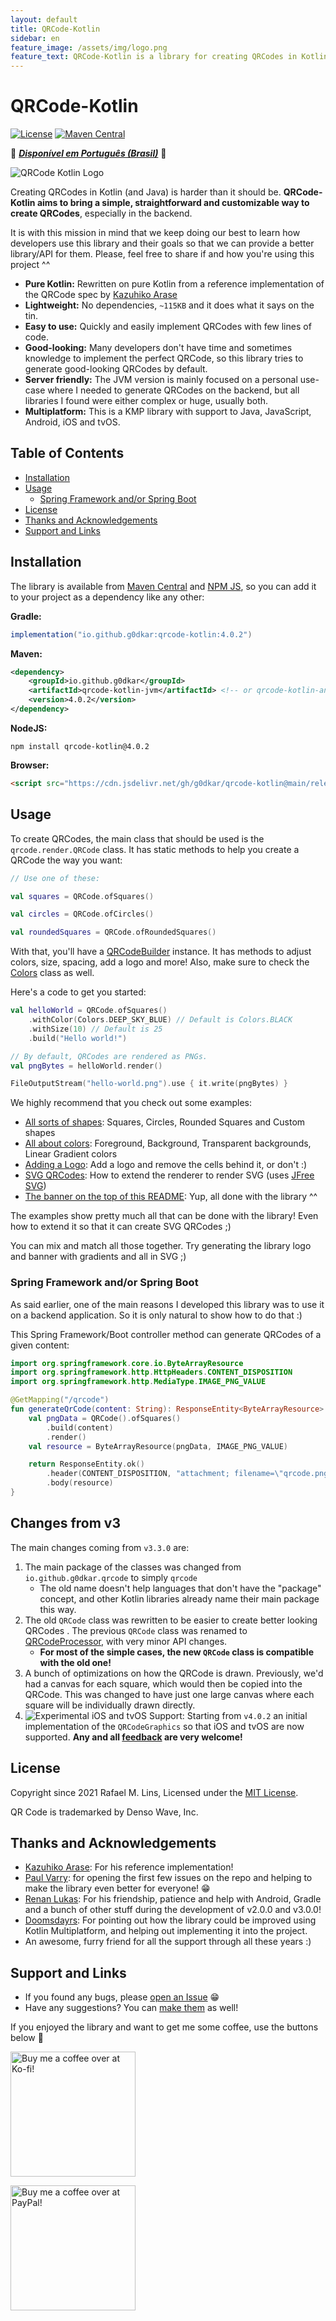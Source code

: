 ```yaml
---
layout: default
title: QRCode-Kotlin
sidebar: en
feature_image: /assets/img/logo.png
feature_text: QRCode-Kotlin is a library for creating QRCodes in Kotlin and Java
---
```


# QRCode-Kotlin

[![License](https://img.shields.io/github/license/g0dkar/qrcode-kotlin)](LICENSE)
[![Maven Central](https://img.shields.io/maven-central/v/io.github.g0dkar/qrcode-kotlin.svg?label=Maven%20Central)](https://search.maven.org/search?q=g:%22io.github.g0dkar%22%20AND%20a:%22qrcode-kotlin%22)

💚 [_**Disponível em Português (Brasil)**_](/pt-br) 💛

![QRCode Kotlin Logo](/assets/img/banner.png)

Creating QRCodes in Kotlin (and Java) is harder than it should be. **QRCode-Kotlin aims to bring a simple,
straightforward and customizable way to create QRCodes**, especially in the backend.

It is with this mission in mind that we keep doing our best to learn how developers use this library and their goals so
that we can provide a better library/API for them. Please, feel free to share if and how you're using this project ^^

* **Pure Kotlin:** Rewritten on pure Kotlin from a reference implementation of the QRCode spec
  by [Kazuhiko Arase](https://github.com/kazuhikoarase/qrcode-generator)
* **Lightweight:** No dependencies, `~115KB` and it does what it says on the tin.
* **Easy to use:** Quickly and easily implement QRCodes with few lines of code.
* **Good-looking:** Many developers don't have time and sometimes knowledge to implement the perfect QRCode,
  so this library tries to generate good-looking QRCodes by default.
* **Server friendly:** The JVM version is mainly focused on a personal use-case where I needed to generate QRCodes on
  the backend, but all libraries I found were either complex or huge, usually both.
* **Multiplatform:** This is a KMP library with support to Java, JavaScript, Android, iOS and tvOS.

## Table of Contents

<!-- TOC -->

* [Installation](#installation)
* [Usage](#usage)
    * [Spring Framework and/or Spring Boot](#spring-framework-andor-spring-boot)
* [License](#license)
* [Thanks and Acknowledgements](#thanks-and-acknowledgements)
* [Support and Links](#support-and-links)

<!-- TOC -->

## Installation

The library is available
from [Maven Central](https://search.maven.org/artifact/io.github.g0dkar/qrcode-kotlin/4.0.2/qrcode-kotlin)
and [NPM JS](https://www.npmjs.com/package/qrcode-kotlin), so you can add it to your project as a dependency like any
other:

**Gradle:**

```groovy
implementation("io.github.g0dkar:qrcode-kotlin:4.0.2")
```

**Maven:**

```xml
<dependency>
    <groupId>io.github.g0dkar</groupId>
    <artifactId>qrcode-kotlin-jvm</artifactId> <!-- or qrcode-kotlin-android -->
    <version>4.0.2</version>
</dependency>
```

**NodeJS:**

```shell
npm install qrcode-kotlin@4.0.2
```

**Browser:**

```html
<script src="https://cdn.jsdelivr.net/gh/g0dkar/qrcode-kotlin@main/release/qrcodeKotlin.min.js" type="application/javascript"></script>
```

## Usage

To create QRCodes, the main class that should be used is the `qrcode.render.QRCode` class. It has static methods to help
you create a QRCode the way you want:

```kotlin
// Use one of these:

val squares = QRCode.ofSquares()

val circles = QRCode.ofCircles()

val roundedSquares = QRCode.ofRoundedSquares()
```

With that, you'll have a [QRCodeBuilder](src/commonMain/kotlin/qrcode/QRCodeBuilder.kt) instance. It has methods to
adjust colors, size, spacing, add a logo and more! Also, make sure to check
the [Colors](src/commonMain/kotlin/qrcode/color/Colors.kt) class as well.

Here's a code to get you started:

```kotlin
val helloWorld = QRCode.ofSquares()
    .withColor(Colors.DEEP_SKY_BLUE) // Default is Colors.BLACK
    .withSize(10) // Default is 25
    .build("Hello world!")

// By default, QRCodes are rendered as PNGs.
val pngBytes = helloWorld.render()

FileOutputStream("hello-world.png").use { it.write(pngBytes) }
```

We highly recommend that you check out some examples:

* [All sorts of shapes](examples/kotlin/src/main/kotlin/Example01-Shapes.kt): Squares, Circles, Rounded Squares and
  Custom shapes
* [All about colors](examples/kotlin/src/main/kotlin/Example02-Colors.kt): Foreground, Background, Transparent
  backgrounds, Linear Gradient colors
* [Adding a Logo](examples/kotlin/src/main/kotlin/Example03-Logo.kt): Add a logo and remove the cells behind it, or
  don't :)
* [SVG QRCodes](examples/kotlin/src/main/kotlin/Example04-SVG.kt): How to extend the renderer to render SVG (uses [JFree SVG](https://github.com/jfree/jfreesvg))
* [The banner on the top of this README](examples/kotlin/src/main/kotlin/ProjectLogo.kt): Yup, all done with the
  library ^^

The examples show pretty much all that can be done with the library! Even how to extend it so that it can create SVG
QRCodes ;)

You can mix and match all those together. Try generating the library logo and banner with gradients and all in SVG ;)

### Spring Framework and/or Spring Boot

As said earlier, one of the main reasons I developed this library was to use it on a backend application. So it is only
natural to show how to do that :)

This Spring Framework/Boot controller method can generate QRCodes of a given content:

```kotlin
import org.springframework.core.io.ByteArrayResource
import org.springframework.http.HttpHeaders.CONTENT_DISPOSITION
import org.springframework.http.MediaType.IMAGE_PNG_VALUE

@GetMapping("/qrcode")
fun generateQrCode(content: String): ResponseEntity<ByteArrayResource> {
    val pngData = QRCode().ofSquares()
        .build(content)
        .render()
    val resource = ByteArrayResource(pngData, IMAGE_PNG_VALUE)

    return ResponseEntity.ok()
        .header(CONTENT_DISPOSITION, "attachment; filename=\"qrcode.png\"")
        .body(resource)
}
```

## Changes from v3

The main changes coming from `v3.3.0` are:

1. The main package of the classes was changed from `io.github.g0dkar.qrcode` to simply `qrcode`
    * The old name doesn't help languages that don't have the "package" concept, and other Kotlin libraries already name
      their main package this way.
2. The old `QRCode` class was rewritten to be easier to create better looking QRCodes . The previous `QRCode` class was
   renamed to [QRCodeProcessor](src/commonMain/kotlin/qrcode/raw/QRCodeProcessor.kt), with very minor API changes.
    * **For most of the simple cases, the new `QRCode` class is compatible with the old one!**
3. A bunch of optimizations on how the QRCode is drawn. Previously, we'd had a canvas for each square, which would then
   be copied into the QRCode. This was changed to have just one large canvas where each square will be individually
   drawn directly.
4. ![Experimental](https://img.shields.io/badge/Experimental-critical) iOS and tvOS Support: Starting from `v4.0.2` an
   initial implementation of the `QRCodeGraphics` so that iOS and tvOS are now supported. **Any and
   all [feedback](https://github.com/g0dkar/qrcode-kotlin/issues/85) are very welcome!**

## License

Copyright since 2021 Rafael M. Lins, Licensed under the [MIT License](https://rafaellins.mit-license.org/2021/).

QR Code is trademarked by Denso Wave, Inc.

## Thanks and Acknowledgements

* [Kazuhiko Arase](https://github.com/kazuhikoarase): For his reference implementation!
* [Paul Varry](https://github.com/pvarry): for opening the first few issues on the repo and helping to make the library
  even better for everyone! :grin:
* [Renan Lukas](https://github.com/RenanLukas): For his friendship, patience and help with Android, Gradle and a bunch
  of other stuff during the development of v2.0.0 and v3.0.0!
* [Doomsdayrs](https://github.com/Doomsdayrs): For pointing out how the library could be improved using Kotlin
  Multiplatform, and helping out implementing it into the project.
* An awesome, furry friend for all the support through all these years :)

## Support and Links

* If you found any bugs,
  please [open an Issue](https://github.com/g0dkar/qrcode-kotlin/issues/new?assignees=g0dkar&labels=bug&template=bug_report.md&title=)
  😁
* Have any suggestions? You
  can [make them](https://github.com/g0dkar/qrcode-kotlin/issues/new?assignees=&labels=&template=feature_request.md&title=)
  as well!

If you enjoyed the library and want to get me some coffee, use the buttons below :love_you_gesture:

[<img src="https://ko-fi.com/img/githubbutton_sm.svg" alt="Buy me a coffee over at Ko-fi!" width="200"/>](https://ko-fi.com/g0dkar)

[<img src="https://raw.githubusercontent.com/andreostrovsky/donate-with-paypal/master/blue.svg" alt="Buy me a coffee over at PayPal!" width="200"/>](https://www.paypal.com/donate/?business=EFVC68BFJQWSC&no_recurring=0&item_name=Rafael+is+working+on+Open+Source+software+in+his+free+time.+This+helps+him+keep+this+up+for+longer%2C+and+with+higher+quality%21&currency_code=BRL)
